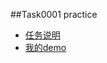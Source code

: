 ##Task0001 practice

* [任务说明](https://github.com/baidu-ife/ife/tree/master/2015_spring/task/task0001)
* [我的demo](jimmiehwang.github.io/baidu-ife-2015/spring/task0001/index)
